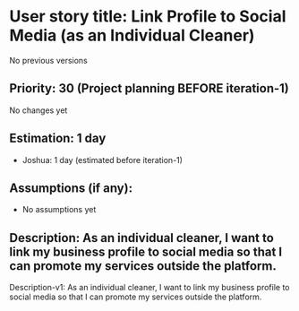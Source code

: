 # User story title: Link Profile to Social Media (as an Individual Cleaner)
No previous versions

## Priority: 30 (Project planning BEFORE iteration-1)
No changes yet

## Estimation: 1 day
* Joshua: 1 day (estimated before iteration-1)

## Assumptions (if any):
* No assumptions yet

## Description: As an individual cleaner, I want to link my business profile to social media so that I can promote my services outside the platform.
Description-v1: As an individual cleaner, I want to link my business profile to social media so that I can promote my services outside the platform.